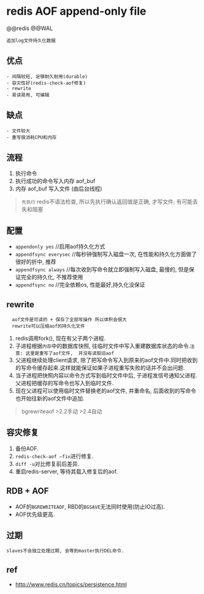 # redis AOF append-only file  

@@redis @@WAL

    追加log文件持久化数据

## 优点

    - 间隔较短, 足够耐久耐用(durable)  
    - 容灾性好(redis-check-aof修复)  
    - rewrite  
    - 易读易用, 可编辑  

## 缺点

    - 文件较大  
    - 重写很消耗CPU和内存

## 流程

1. 执行命令
2. 执行成功的命令写入内存 aof_buf
3. 内存 aof_buf 写入文件 (由后台线程)

> `先执行` redis不语法检查, 所以先执行确认返回值是正确, 才写文件; 有可能丢失和阻塞

## 配置

- `appendonly yes`          //启用aof持久化方式  
- `appendfsync everysec`    //每秒钟强制写入磁盘一次, 在性能和持久化方面做了很好的折中, 推荐  
- `appendfsync always`      //每次收到写命令就立即强制写入磁盘, 最慢的, 但是保证完全的持久化, 不推荐使用  
- `appendfsync no`          //完全依赖os, 性能最好,持久化没保证  

## rewrite

      aof文件是可读的 + 保存了全部写操作 所以体积会很大
      rewrite可以压缩aof的持久化文件 

1. redis调用fork(), 现在有父子两个进程.  
2. 子进程根据`内存`中的数据库快照, 往临时文件中写入重建数据库状态的命令.`注意: 这里是重写了aof文件,  并没有读取旧aof`  
3. 父进程继续处理client请求, 除了把写命令写入到原来的aof文件中.同时把收到的写命令缓存起来.这样就能保证如果子进程重写失败的话并不会出问题.  
4. 当子进程把快照内容以命令方式写到临时文件中后, 子进程发信号通知父进程.父进程把缓存的写命令也写入到临时文件.  
5. 现在父进程可以使用临时文件替换老的aof文件, 并重命名, 后面收到的写命令也开始往新的aof文件中追加.  
  
> bgrewriteaof >2.2手动 >2.4自动

## 容灾修复

1. 备份AOF.
2. `redis-check-aof –fix`进行修复.
3. `diff -u`对比修复前后差异.
4. 重启redis-server, 等待其载入修复后的aof.

## RDB + AOF  

- AOF的`BGREWRITEAOF`, RBD的`BGSAVE`无法同时使用(防止IO过高).
- AOF优先级更高.

## 过期

    slaves不会独立处理过期, 会等到master执行DEL命令.

## ref

- <http://www.redis.cn/topics/persistence.html>
